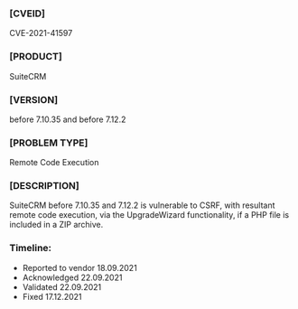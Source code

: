 ### [CVEID]
CVE-2021-41597
### [PRODUCT] 
SuiteCRM
### [VERSION] 
before 7.10.35 and before 7.12.2
### [PROBLEM TYPE] 
Remote Code Execution
### [DESCRIPTION]
SuiteCRM before 7.10.35 and 7.12.2 is vulnerable to CSRF, with resultant remote code execution, via the UpgradeWizard functionality, if a PHP file is included in a ZIP archive.

### Timeline:
* Reported to vendor 18.09.2021
* Acknowledged 22.09.2021
* Validated 22.09.2021
* Fixed 17.12.2021
